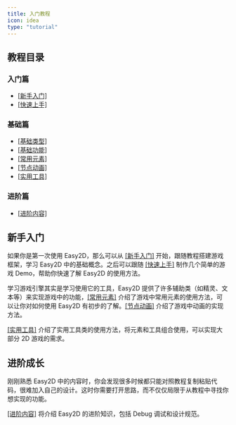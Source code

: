 ```yaml
---
title: 入门教程
icon: idea
type: "tutorial"
---
```


## 教程目录

### 入门篇

- [[新手入门]](/tutorial/quickstart.html)
- [[快速上手]](/tutorial/demo/)

### 基础篇

- [[基础类型]](/tutorial/common/)
- [[基础功能]](/tutorial/base/)
- [[常用元素]](/tutorial/node/)
- [[节点动画]](/tutorial/action/)
- [[实用工具]](/tutorial/utils/)

### 进阶篇

- [[进阶内容]](/tutorial/advanced.html)

## 新手入门

如果你是第一次使用 Easy2D，那么可以从 [[新手入门]](/tutorial/base.html) 开始，跟随教程搭建游戏框架，学习 Easy2D 中的基础概念。之后可以跟随 [[快速上手]](/tutorial/demo/) 制作几个简单的游戏 Demo，帮助你快速了解 Easy2D 的使用方法。

学习游戏引擎其实是学习使用它的工具，Easy2D 提供了许多辅助类（如精灵、文本等）来实现游戏中的功能，[[常用元素]](/tutorial/node) 介绍了游戏中常用元素的使用方法，可以让你对如何使用 Easy2D 有初步的了解。[[节点动画]](/tutorial/action) 介绍了游戏中动画的实现方法。

[[实用工具]](/tutorial/utils/) 介绍了实用工具类的使用方法，将元素和工具组合使用，可以实现大部分 2D 游戏的需求。

## 进阶成长

刚刚熟悉 Easy2D 中的内容时，你会发现很多时候都只能对照教程复制粘贴代码，很难加入自己的设计。这时你需要打开思路，而不仅仅局限于从教程中寻找你想实现的功能。

[[进阶内容]](/tutorial/advanced.html) 将介绍 Easy2D 的进阶知识，包括 Debug 调试和设计规范。
